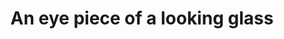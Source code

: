 ---
pid: CH694
title: An eye piece of a looking glass
location_transcription: Ben Franklin Bridge
zipcode: T6L6X4
outside_phl: X Edmonton, Alberta CA
neighborhood: 
age: '22'
age_range: 20-29
instagram: 
image_file_name: CH_694.jpg
proposal_transcription: Looking glass (old school telescope)
topic: Unknown
topic_summary: '0'
type: Interactive
keywords_other: looking glass
credit: 
image_labels: 
twitter: minni__sharma
facebook: 
permalink: "/monuments/ch694/"
layout: item-page
---